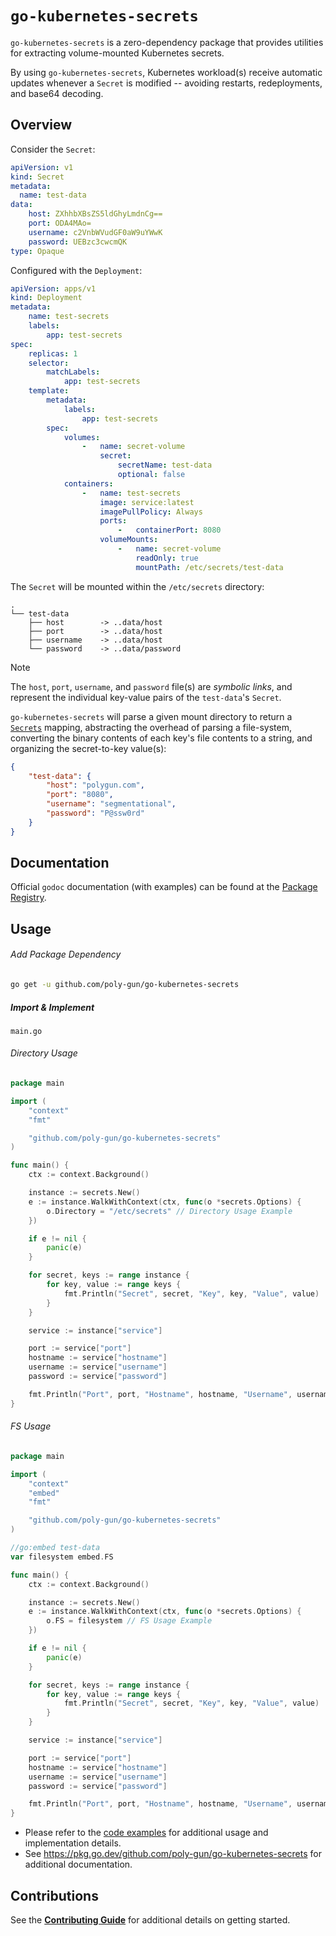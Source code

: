 # `go-kubernetes-secrets`

`go-kubernetes-secrets` is a zero-dependency package that provides utilities for extracting volume-mounted Kubernetes secrets.

By using `go-kubernetes-secrets`, Kubernetes workload(s) receive automatic updates whenever a `Secret` is
modified -- avoiding restarts, redeployments, and base64 decoding.

## Overview

Consider the `Secret`:

```yaml
apiVersion: v1
kind: Secret
metadata:
  name: test-data
data:
    host: ZXhhbXBsZS5ldGhyLmdnCg==
    port: ODA4MAo=
    username: c2VnbWVudGF0aW9uYWwK
    password: UEBzc3cwcmQK
type: Opaque
```

Configured with the `Deployment`:

```yaml
apiVersion: apps/v1
kind: Deployment
metadata:
    name: test-secrets
    labels:
        app: test-secrets
spec:
    replicas: 1
    selector:
        matchLabels:
            app: test-secrets
    template:
        metadata:
            labels:
                app: test-secrets
        spec:
            volumes:
                -   name: secret-volume
                    secret:
                        secretName: test-data
                        optional: false
            containers:
                -   name: test-secrets
                    image: service:latest
                    imagePullPolicy: Always
                    ports:
                        -   containerPort: 8080
                    volumeMounts:
                        -   name: secret-volume
                            readOnly: true
                            mountPath: /etc/secrets/test-data
```

The `Secret` will be mounted within the `/etc/secrets` directory:

```
.
└── test-data
    ├── host        -> ..data/host
    ├── port        -> ..data/host
    ├── username    -> ..data/host
    └── password    -> ..data/password
```

> [!NOTE]
> The `host`, `port`, `username`, and `password` file(s) are *symbolic links*, and represent the individual key-value pairs
> of the `test-data`'s `Secret`.

`go-kubernetes-secrets` will parse a given mount directory to return a [`Secrets`](./secrets.go) mapping, abstracting
the overhead of parsing a file-system, converting the binary contents of each key's file contents to a string, and
organizing the secret-to-key value(s):

```json
{
    "test-data": {
        "host": "polygun.com",
        "port": "8080",
        "username": "segmentational",
        "password": "P@ssw0rd"
    }
}
```

## Documentation

Official `godoc` documentation (with examples) can be found at the [Package Registry](https://pkg.go.dev/github.com/poly-gun/go-kubernetes-secrets).

## Usage

###### Add Package Dependency

```bash
go get -u github.com/poly-gun/go-kubernetes-secrets
```

##### Import & Implement

`main.go`

###### Directory Usage

```go
package main

import (
	"context"
	"fmt"

	"github.com/poly-gun/go-kubernetes-secrets"
)

func main() {
	ctx := context.Background()

    instance := secrets.New()
    e := instance.WalkWithContext(ctx, func(o *secrets.Options) {
        o.Directory = "/etc/secrets" // Directory Usage Example
    })

    if e != nil {
        panic(e)
    }

	for secret, keys := range instance {
		for key, value := range keys {
			fmt.Println("Secret", secret, "Key", key, "Value", value)
		}
	}

	service := instance["service"]

	port := service["port"]
	hostname := service["hostname"]
	username := service["username"]
	password := service["password"]

	fmt.Println("Port", port, "Hostname", hostname, "Username", username, "Password", password)
}
```

###### FS Usage

```go
package main

import (
    "context"
    "embed"
    "fmt"

    "github.com/poly-gun/go-kubernetes-secrets"
)

//go:embed test-data
var filesystem embed.FS

func main() {
    ctx := context.Background()

    instance := secrets.New()
    e := instance.WalkWithContext(ctx, func(o *secrets.Options) {
        o.FS = filesystem // FS Usage Example
    })

    if e != nil {
        panic(e)
    }

    for secret, keys := range instance {
        for key, value := range keys {
            fmt.Println("Secret", secret, "Key", key, "Value", value)
        }
    }

    service := instance["service"]

    port := service["port"]
    hostname := service["hostname"]
    username := service["username"]
    password := service["password"]

    fmt.Println("Port", port, "Hostname", hostname, "Username", username, "Password", password)
}
```

- Please refer to the [code examples](./example_test.go) for additional usage and implementation details.
- See https://pkg.go.dev/github.com/poly-gun/go-kubernetes-secrets for additional documentation.

## Contributions

See the [**Contributing Guide**](./CONTRIBUTING.md) for additional details on getting started.
